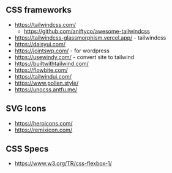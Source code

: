 
## CSS frameworks
* https://tailwindcss.com/
    * https://github.com/aniftyco/awesome-tailwindcss
* https://tailwindcss-glassmorphism.vercel.app/ - tailwindcss
* https://daisyui.com/
* https://jointswp.com/ - for wordpress
* https://usewindy.com/ - convert site to tailwind
* https://builtwithtailwind.com/
* https://flowbite.com/
* https://tailwindui.com/
* https://www.pollen.style/
* https://unocss.antfu.me/

## SVG Icons
* https://heroicons.com/
* https://remixicon.com/

## CSS Specs
* https://www.w3.org/TR/css-flexbox-1/

